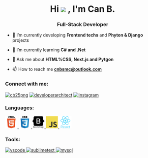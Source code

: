 <h1 align="center">Hi <img src="https://media.giphy.com/media/hvRJCLFzcasrR4ia7z/giphy.gif" width="28"> , I'm Can B.</h1> 
 
<h3 align="center">Full-Stack Developer </h3>


- 🔭 I’m currently developing **Frontend techs** and **Phyton & Django** projects

- 🌱 I’m currently learning **C# and .Net**

- 💬 Ask me about **HTML%CSS, Next.js and Pytgon**

- 📫 How to reach me **cnbsmc@outlook.com**

<h3 align="left">Connect with me:</h3>
<p align="left">
<a href="https://www.twitter.com/cb25dev/" target="blank"><img align="center" src="https://raw.githubusercontent.com/rahuldkjain/github-profile-readme-generator/master/src/images/icons/Social/twitter.svg" alt="cb25png" height="30" width="40" /></a>
<a href="https://www.linkedin.com/in/developerarchitect/" target="blank"><img align="center" src="https://raw.githubusercontent.com/rahuldkjain/github-profile-readme-generator/master/src/images/icons/Social/linked-in-alt.svg" alt="developerarchitect" height="30" width="40" /></a>
<a href="https://www.instagram.com/icandeveloper/" target="blank"><img align="center" src="https://upload.wikimedia.org/wikipedia/commons/thumb/e/e7/Instagram_logo_2016.svg/2048px-Instagram_logo_2016.svg.png" alt="Instagram" height="30" width="40" /></a>
</p>

<h3 align="left">Languages:</h3>
<p align="left"> 
  <a href="https://www.w3.org/html/" target="_blank"> <img src="https://raw.githubusercontent.com/devicons/devicon/master/icons/html5/html5-original-wordmark.svg" alt="html5" width="40" height="40"/> </a> 
    <a href="https://www.w3schools.com/css/" target="_blank"> <img src="https://raw.githubusercontent.com/devicons/devicon/master/icons/css3/css3-original-wordmark.svg" alt="css3" width="40" height="40"/> </a> 
  <a href="https://getbootstrap.com" target="_blank"> <img src="https://raw.githubusercontent.com/devicons/devicon/master/icons/bootstrap/bootstrap-plain-wordmark.svg" alt="bootstrap" width="40" height="40"/> </a> 
  <a href="https://developer.mozilla.org/en-US/docs/Web/JavaScript" target="_blank"> <img src="https://raw.githubusercontent.com/devicons/devicon/master/icons/javascript/javascript-original.svg" alt="javascript" width="40" height="40"/> </a>
 <a href="https://reactjs.org/" target="_blank"> <img src="https://raw.githubusercontent.com/devicons/devicon/master/icons/react/react-original-wordmark.svg" alt="react" width="40" height="40"/> </a> 
 
 
 <h3 align="left">Tools:</h3>
 <a href="https://code.visualstudio.com/" target="_blank"> <img src="https://upload.wikimedia.org/wikipedia/commons/thumb/9/9a/Visual_Studio_Code_1.35_icon.svg/1024px-Visual_Studio_Code_1.35_icon.svg.png" alt="vscode" width="40" height="40"/> </a>
 <a href="https://www.sublimetext.com" target="_blank" rel="noreferrer"> <img src="https://www.sublimehq.com/images/sublime_text.png" alt="sublimetext" width="40" height="40"/> </a>
 <a href="https://www.mysql.com" target="_blank"> <img src="https://cdn-icons-png.flaticon.com/512/5968/5968363.png" alt="mysql" width="40" height="40"/> </a>
